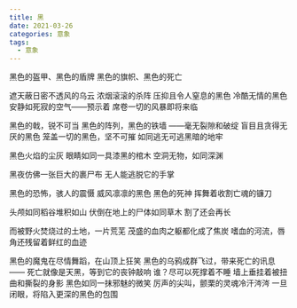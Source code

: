 ```yaml
---
title: 黑
date: 2021-03-26
categories: 意象
tags:
  - 意象
---
```


黑色的盔甲、黑色的盾牌
黑色的旗帜、黑色的死亡
<!--more-->
遮天蔽日密不透风的乌云
浓烟滚滚的杀阵
压抑且令人窒息的黑色
冷酷无情的黑色
安静如死寂的空气——预示着
席卷一切的风暴即将来临

黑色的戟，锐不可当
黑色的阵列，黑色的铁墙
——毫无裂隙和破绽
盲目且贪得无厌的黑色
笼盖一切的黑色，坚不可摧
如同逃无可逃黑暗的地牢

黑色火焰的尘灰
眼睛如同一具漆黑的棺木
空洞无物，如同深渊

黑夜仿佛一张巨大的裹尸布
无人能逃脱它的手掌

黑色的恐怖，骇人的震慑
威风凛凛的黑色
黑色的死神
挥舞着收割亡魂的镰刀

头颅如同稻谷堆积如山
伏倒在地上的尸体如同草木
割了还会再长

而被野火焚烧过的土地，一片荒芜
茂盛的血肉之躯都化成了焦炭
嗜血的河流，唇角还残留着鲜红的血迹

黑色的魔鬼在尽情舞蹈，在山顶上狂笑
黑色的乌鸦成群飞过，带来死亡的讯息
——
死亡就像是天黑，等到它的丧钟敲响
谁？尽可以死撑着不睡
墙上垂挂着被扭曲和撕裂的身影
黑色如同一抹邪魅的微笑
厉声的尖叫，颤栗的灵魂冷汗涔涔
一旦闭眼，将陷入更深的黑色的包围